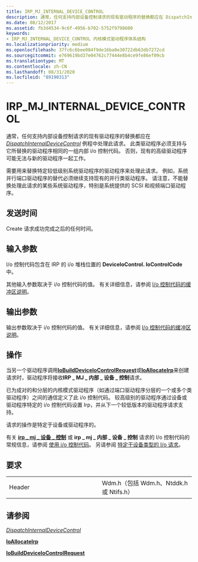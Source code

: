 ```yaml
---
title: IRP_MJ_INTERNAL_DEVICE_CONTROL
description: 通常，任何支持内部设备控制请求的现有驱动程序的替换都应在 DispatchInternalDeviceControl 例程中处理此请求。
ms.date: 08/12/2017
ms.assetid: fb3d4534-9c6f-4956-b702-5752f9798600
keywords:
- IRP_MJ_INTERNAL_DEVICE_CONTROL 内核模式驱动程序体系结构
ms.localizationpriority: medium
ms.openlocfilehash: 37fc6c6bee084f9de16ba0e30722db63db7272cd
ms.sourcegitcommit: e769619bd37e04762c77444e8b4ce9fe86ef09cb
ms.translationtype: MT
ms.contentlocale: zh-CN
ms.lasthandoff: 08/31/2020
ms.locfileid: "89190313"
---
```

# <a name="irp_mj_internal_device_control"></a>IRP\_MJ\_INTERNAL\_DEVICE\_CONTROL


通常，任何支持内部设备控制请求的现有驱动程序的替换都应在 [*DispatchInternalDeviceControl*](/windows-hardware/drivers/ddi/wdm/nc-wdm-driver_dispatch) 例程中处理此请求。 此类驱动程序必须支持与它所替换的驱动程序相同的一组内部 i/o 控制代码。 否则，现有的高级驱动程序可能无法与新的驱动程序一起工作。

需要用来替换特定较低级别系统驱动程序的驱动程序来处理此请求。 例如，系统并行端口驱动程序的替代必须继续支持现有的并行类驱动程序。 请注意，不能替换处理此请求的某些系统驱动程序，特别是系统提供的 SCSI 和视频端口驱动程序。

<a name="when-sent"></a>发送时间
---------

Create 请求成功完成之后的任何时间。

## <a name="input-parameters"></a>输入参数


I/o 控制代码包含在 IRP 的 i/o 堆栈位置的 **DeviceIoControl. IoControlCode** 中。

其他输入参数取决于 i/o 控制代码的值。 有关详细信息，请参阅 [I/o 控制代码的缓冲区说明](./buffer-descriptions-for-i-o-control-codes.md)。

## <a name="output-parameters"></a>输出参数


输出参数取决于 i/o 控制代码的值。 有关详细信息，请参阅 [I/o 控制代码的缓冲区说明](./buffer-descriptions-for-i-o-control-codes.md)。

<a name="operation"></a>操作
---------

当另一个驱动程序调用[**IoBuildDeviceIoControlRequest**](/windows-hardware/drivers/ddi/wdm/nf-wdm-iobuilddeviceiocontrolrequest)或[**IoAllocateIrp**](/windows-hardware/drivers/ddi/wdm/nf-wdm-ioallocateirp)来创建请求时，驱动程序将接收**IRP \_ MJ \_ 内部 \_ 设备 \_ 控制**请求。

已为成对的和分层的内核模式驱动程序（如通过端口驱动程序分层的一个或多个类驱动程序）之间的通信定义了此 i/o 控制代码。 较高级别的驱动程序通过设备或驱动程序特定的 i/o 控制代码设置 Irp，并从下一个较低版本的驱动程序请求支持。

请求的操作是特定于设备或驱动程序的。

有关 [**irp \_ mj \_ 设备 \_ 控制**](irp-mj-device-control.md) 或 **irp \_ mj \_ 内部 \_ 设备 \_ 控制** 请求的 I/o 控制代码的常规信息，请参阅 [使用 i/o 控制代码](https://docs.microsoft.com/windows-hardware/drivers/kernel/using-i-o-control-codes)。 另请参阅 [特定于设备类型的 I/o 请求](./device-type-specific-i-o-requests.md)。

<a name="requirements"></a>要求
------------

<table>
<colgroup>
<col width="50%" />
<col width="50%" />
</colgroup>
<tbody>
<tr class="odd">
<td><p>Header</p></td>
<td>Wdm.h（包括 Wdm.h、Ntddk.h 或 Ntifs.h）</td>
</tr>
</tbody>
</table>

## <a name="see-also"></a>请参阅


[*DispatchInternalDeviceControl*](/windows-hardware/drivers/ddi/wdm/nc-wdm-driver_dispatch)

[**IoAllocateIrp**](/windows-hardware/drivers/ddi/wdm/nf-wdm-ioallocateirp)

[**IoBuildDeviceIoControlRequest**](/windows-hardware/drivers/ddi/wdm/nf-wdm-iobuilddeviceiocontrolrequest)

 

